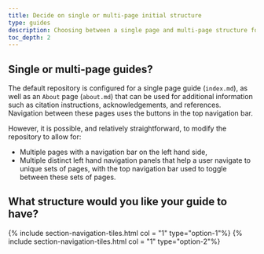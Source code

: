 ```yaml
---
title: Decide on single or multi-page initial structure
type: guides
description: Choosing between a single page and multi-page structure for your How-to Guide.
toc_depth: 2
---
```



## Single or multi-page guides?

The default repository is configured for a single page guide (`index.md`), as well as an `About` page (`about.md`) that can be used for additional information such as citation instructions, acknowledgements, and references. Navigation between these pages uses the buttons in the top navigation bar.

However, it is possible, and relatively straightforward, to modify the repository to allow for:

- Multiple pages with a navigation bar on the left hand side,
- Multiple distinct left hand navigation panels that help a user navigate to unique sets of pages, with the top navigation bar used to toggle between these sets of pages.


## What structure would you like your guide to have?

{% include section-navigation-tiles.html col = "1" type="option-1"%}
{% include section-navigation-tiles.html col = "1" type="option-2"%}


